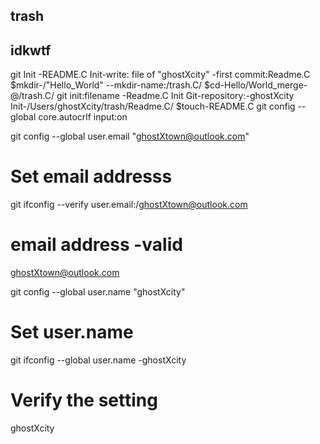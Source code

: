 ## trash ##
**idkwtf**
-------
git Init -README.C
Init-write: file of "ghostXcity" -first commit:Readme.C
$mkdir-/"Hello_World" --mkdir-name:/trash.C/
$cd-Hello/World_merge-@/trash.C/
git init:filename -Readme.C
Init Git-repository:-ghostXcity
Init-/Users/ghostXcity/trash/Readme.C/
$touch-README.C
git config --global core.autocrlf input:on

git config --global user.email "ghostXtown@outlook.com"
# Set email addresss
git ifconfig --verify user.email:/ghostXtown@outlook.com
# email address -valid
ghostXtown@outlook.com

git config --global user.name "ghostXcity"
# Set user.name
git ifconfig --global user.name -ghostXcity
# Verify the setting
ghostXcity
